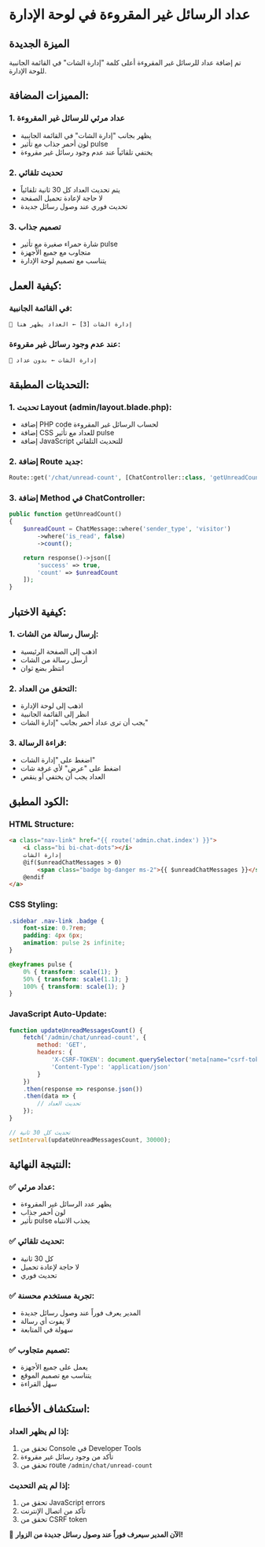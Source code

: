 # عداد الرسائل غير المقروءة في لوحة الإدارة

## الميزة الجديدة
تم إضافة عداد للرسائل غير المقروءة أعلى كلمة "إدارة الشات" في القائمة الجانبية للوحة الإدارة.

## المميزات المضافة:

### 1. **عداد مرئي للرسائل غير المقروءة**
- يظهر بجانب "إدارة الشات" في القائمة الجانبية
- لون أحمر جذاب مع تأثير pulse
- يختفي تلقائياً عند عدم وجود رسائل غير مقروءة

### 2. **تحديث تلقائي**
- يتم تحديث العداد كل 30 ثانية تلقائياً
- لا حاجة لإعادة تحميل الصفحة
- تحديث فوري عند وصول رسائل جديدة

### 3. **تصميم جذاب**
- شارة حمراء صغيرة مع تأثير pulse
- متجاوب مع جميع الأجهزة
- يتناسب مع تصميم لوحة الإدارة

## كيفية العمل:

### **في القائمة الجانبية:**
```
📱 إدارة الشات [3] ← العداد يظهر هنا
```

### **عند عدم وجود رسائل غير مقروءة:**
```
📱 إدارة الشات ← بدون عداد
```

## التحديثات المطبقة:

### 1. **تحديث Layout (admin/layout.blade.php):**
- إضافة PHP code لحساب الرسائل غير المقروءة
- إضافة CSS للعداد مع تأثير pulse
- إضافة JavaScript للتحديث التلقائي

### 2. **إضافة Route جديد:**
```php
Route::get('/chat/unread-count', [ChatController::class, 'getUnreadCount'])
```

### 3. **إضافة Method في ChatController:**
```php
public function getUnreadCount()
{
    $unreadCount = ChatMessage::where('sender_type', 'visitor')
        ->where('is_read', false)
        ->count();

    return response()->json([
        'success' => true,
        'count' => $unreadCount
    ]);
}
```

## كيفية الاختبار:

### 1. **إرسال رسالة من الشات:**
- اذهب إلى الصفحة الرئيسية
- أرسل رسالة من الشات
- انتظر بضع ثوان

### 2. **التحقق من العداد:**
- اذهب إلى لوحة الإدارة
- انظر إلى القائمة الجانبية
- يجب أن ترى عداد أحمر بجانب "إدارة الشات"

### 3. **قراءة الرسالة:**
- اضغط على "إدارة الشات"
- اضغط على "عرض" لأي غرفة شات
- العداد يجب أن يختفي أو ينقص

## الكود المطبق:

### **HTML Structure:**
```html
<a class="nav-link" href="{{ route('admin.chat.index') }}">
    <i class="bi bi-chat-dots"></i>
    إدارة الشات
    @if($unreadChatMessages > 0)
        <span class="badge bg-danger ms-2">{{ $unreadChatMessages }}</span>
    @endif
</a>
```

### **CSS Styling:**
```css
.sidebar .nav-link .badge {
    font-size: 0.7rem;
    padding: 4px 6px;
    animation: pulse 2s infinite;
}

@keyframes pulse {
    0% { transform: scale(1); }
    50% { transform: scale(1.1); }
    100% { transform: scale(1); }
}
```

### **JavaScript Auto-Update:**
```javascript
function updateUnreadMessagesCount() {
    fetch('/admin/chat/unread-count', {
        method: 'GET',
        headers: {
            'X-CSRF-TOKEN': document.querySelector('meta[name="csrf-token"]').getAttribute('content'),
            'Content-Type': 'application/json'
        }
    })
    .then(response => response.json())
    .then(data => {
        // تحديث العداد
    });
}

// تحديث كل 30 ثانية
setInterval(updateUnreadMessagesCount, 30000);
```

## النتيجة النهائية:

### ✅ **عداد مرئي:**
- يظهر عدد الرسائل غير المقروءة
- لون أحمر جذاب
- تأثير pulse يجذب الانتباه

### ✅ **تحديث تلقائي:**
- كل 30 ثانية
- لا حاجة لإعادة تحميل
- تحديث فوري

### ✅ **تجربة مستخدم محسنة:**
- المدير يعرف فوراً عند وصول رسائل جديدة
- لا يفوت أي رسالة
- سهولة في المتابعة

### ✅ **تصميم متجاوب:**
- يعمل على جميع الأجهزة
- يتناسب مع تصميم الموقع
- سهل القراءة

## استكشاف الأخطاء:

### **إذا لم يظهر العداد:**
1. تحقق من Console في Developer Tools
2. تأكد من وجود رسائل غير مقروءة
3. تحقق من route `/admin/chat/unread-count`

### **إذا لم يتم التحديث:**
1. تحقق من JavaScript errors
2. تأكد من اتصال الإنترنت
3. تحقق من CSRF token

🎉 **الآن المدير سيعرف فوراً عند وصول رسائل جديدة من الزوار!**
